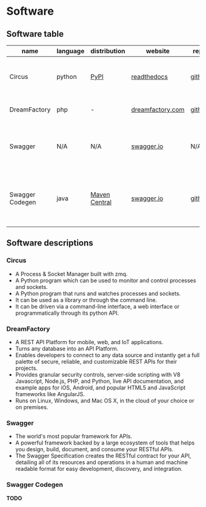 # Software


## Software table

| name             | language      | distribution                                         | website                                                         | repo                                                                  | docs                                                         | description                                                        |
| ---------------- | ------------- | ---------------------------------------------------- | --------------------------------------------------------------- | --------------------------------------------------------------------- |------------------------------------------------------------- | ------------------------------------------------------------------ |
| Circus           | python        | [PyPI](https://pypi.python.org/pypi/circus)          | [readthedocs](http://circus.readthedocs.io/)                    | [github](https://github.com/circus-tent/circus)                       | [readthedocs](http://circus.readthedocs.io/)                 | A Process & Socket Manager built with zmq                          |
| DreamFactory     | php           | -                                                    | [dreamfactory.com](https://www.dreamfactory.com/)               | [github](https://github.com/dreamfactorysoftware/dreamfactory)        | [dreamfactory.com](http://wiki.dreamfactory.com/)            | REST API middleware platform                                       |
| Swagger          | N/A           | N/A                                                  | [swagger.io](http://swagger.io/)                                | N/A                                                                   | [swagger.io](http://swagger.io/docs/)                        | The world's most popular framework for APIs                        |
| Swagger Codegen  | java          | [Maven Central](https://oss.sonatype.org/content/repositories/releases/io/swagger/swagger-codegen-cli/) | [swagger.io](http://swagger.io/swagger-codegen/) | [github](https://github.com/swagger-api/swagger-codegen) | [swagger.io](http://swagger.io/docs/#swagger-codegen-documentation-9) | Quickly build APIs by turning your Swagger definition into code |


## Software descriptions


### Circus

- A Process & Socket Manager built with zmq.
- A Python program which can be used to monitor and control processes and sockets.
- A Python program that runs and watches processes and sockets.
- It can be used as a library or through the command line.
- It can be driven via a command-line interface, a web interface or programmatically through its python API.


### DreamFactory

- A REST API Platform for mobile, web, and IoT applications.
- Turns any database into an API Platform.
- Enables developers to connect to any data source and instantly get a full palette of secure, reliable, and customizable REST APIs for their projects.
- Provides granular security controls, server-side scripting with V8 Javascript, Node.js, PHP, and Python, live API documentation, and example apps for iOS, Android, and popular HTML5 and JavaScript frameworks like AngularJS.
- Runs on Linux, Windows, and Mac OS X, in the cloud of your choice or on premises.


### Swagger

- The world's most popular framework for APIs.
- A powerful framework backed by a large ecosystem of tools that helps you design, build, document, and consume your
  RESTful APIs.
- The Swagger Specification creates the RESTful contract for your API, detailing all of its resources and operations
  in a human and machine readable format for easy development, discovery, and integration.


### Swagger Codegen

**TODO**
